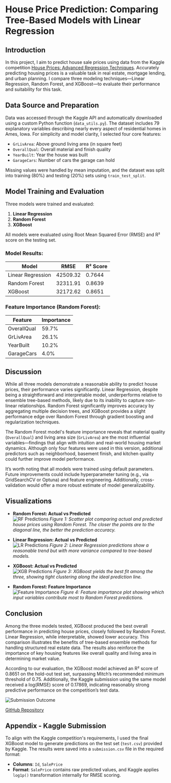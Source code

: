 # House Price Prediction: Comparing Tree-Based Models with Linear Regression

## Introduction

In this project, I aim to predict house sale prices using data from the Kaggle competition [House Prices: Advanced Regression Techniques](https://www.kaggle.com/competitions/house-prices-advanced-regression-techniques). Accurately predicting housing prices is a valuable task in real estate, mortgage lending, and urban planning. I compare three modeling techniques—Linear Regression, Random Forest, and XGBoost—to evaluate their performance and suitability for this task.

## Data Source and Preparation

Data was accessed through the Kaggle API and automatically downloaded using a custom Python function (`data_utils.py`). The dataset includes 79 explanatory variables describing nearly every aspect of residential homes in Ames, Iowa. For simplicity and model clarity, I selected four core features:

- `GrLivArea`: Above ground living area (in square feet)  
- `OverallQual`: Overall material and finish quality  
- `YearBuilt`: Year the house was built  
- `GarageCars`: Number of cars the garage can hold  

Missing values were handled by mean imputation, and the dataset was split into training (80%) and testing (20%) sets using `train_test_split`.

## Model Training and Evaluation

Three models were trained and evaluated:

1. **Linear Regression**
2. **Random Forest**
3. **XGBoost**

All models were evaluated using Root Mean Squared Error (RMSE) and R² score on the testing set.

### Model Results:

| Model             | RMSE      | R² Score |
|-------------------|-----------|----------|
| Linear Regression | 42509.32  | 0.7644   |
| Random Forest     | 32311.91  | 0.8639   |
| XGBoost           | 32172.62  | 0.8651   |

### Feature Importance (Random Forest):

| Feature      | Importance |
|--------------|------------|
| OverallQual  | 59.7%      |
| GrLivArea    | 26.1%      |
| YearBuilt    | 10.2%      |
| GarageCars   | 4.0%       |

## Discussion

While all three models demonstrate a reasonable ability to predict house prices, their performance varies significantly. Linear Regression, despite being a straightforward and interpretable model, underperforms relative to ensemble tree-based methods, likely due to its inability to capture non-linear relationships. Random Forest significantly improves accuracy by aggregating multiple decision trees, and XGBoost provides a slight performance edge over Random Forest through gradient boosting and regularization techniques.

The Random Forest model's feature importance reveals that material quality (`OverallQual`) and living area size (`GrLivArea`) are the most influential variables—findings that align with intuition and real-world housing market dynamics. Although only four features were used in this version, additional predictors such as neighborhood, basement finish, and kitchen quality could further improve model performance.

It’s worth noting that all models were trained using default parameters. Future improvements could include hyperparameter tuning (e.g., via GridSearchCV or Optuna) and feature engineering. Additionally, cross-validation would offer a more robust estimate of model generalizability.

## Visualizations

- **Random Forest: Actual vs Predicted**  
  ![RF Predictions](images/rf_pred_vs_actual.png)
  *Figure 1: Scatter plot comparing actual and predicted house prices using Random Forest. The closer the points are to the diagonal line, the better the prediction accuracy.*

- **Linear Regression: Actual vs Predicted**  
  ![LR Predictions](images/lr_pred_vs_actual.png)
  *Figure 2: Linear Regression predictions show a reasonable trend but with more variance compared to tree-based models.*

- **XGBoost: Actual vs Predicted**  
  ![XGB Predictions](images/xgb_pred_vs_actual.png)
  *Figure 3: XGBoost yields the best fit among the three, showing tight clustering along the ideal prediction line.*


- **Random Forest: Feature Importance**  
  ![Feature Importance](images/rf_feature_importance.png)
  *Figure 4: Feature importance plot showing which input variables contribute most to Random Forest predictions.*

## Conclusion

Among the three models tested, XGBoost produced the best overall performance in predicting house prices, closely followed by Random Forest. Linear Regression, while interpretable, showed lower accuracy. This comparison illustrates the benefits of tree-based ensemble methods for handling structured real estate data. The results also reinforce the importance of key housing features like overall quality and living area in determining market value.

According to our evaluation, the XGBoost model achieved an R² score of 0.8651 on the hold-out test set, surpassing Mitch’s recommended minimum threshold of 0.75. Additionally, the Kaggle submission using the same model received a log(RMSE) score of 0.17869, indicating reasonably strong predictive performance on the competition’s test data.

  ![Submission Outcome](images/Submission_Outcome.png)

[GitHub Repository](https://github.com/Tiff0416/house-price-prediction)

## Appendix - Kaggle Submission

To align with the Kaggle competition's requirements, I used the final XGBoost model to generate predictions on the test set (`test.csv`) provided by Kaggle. The results were saved into a `submission.csv` file in the required format:

- **Columns**: `Id`, `SalePrice`
- **Format**: `SalePrice` contains raw predicted values, and Kaggle applies `log1p()` transformation internally for RMSE scoring.
